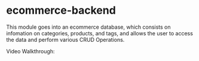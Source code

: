 # ecommerce-backend

This module goes into an ecommerce database, which consists on infomation on categories, products, and tags, and allows the user to access the data and perform various CRUD Operations.

Video Walkthrough: <insert video link here>
